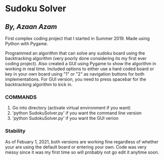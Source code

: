# **Sudoku Solver**
## *By, Azaan Azam*

First complex coding project that I started in Summer 2019.
Made using Python with Pygame.

Programmed an algorithm that can solve any sudoku board using the backtracking algorithm (very poorly
done considering its my first ever coding project). Also created a GUI using Pygame to show the algorithm
in working in real time. Included options to either use a hard coded board or key in your own board using "1"
or "2" as navigation buttons for both implementations. For GUI version, you need to press spacebar for the
backtracking algorithm to kick in.

### **COMMANDS**

1. Go into directory (activate virtual environment if you want)
2. 'python SudokuSolver.py' if you want the command line version
3. 'python SudokuSolver.py' if you want the GUI verion

### **Stability**

As of Febuary 1, 2021, both versions are working fine regardless of whether your are using the default board
or entering your own. Code was very messy since it was my first time so will probably not go edit it anytime
soon. 